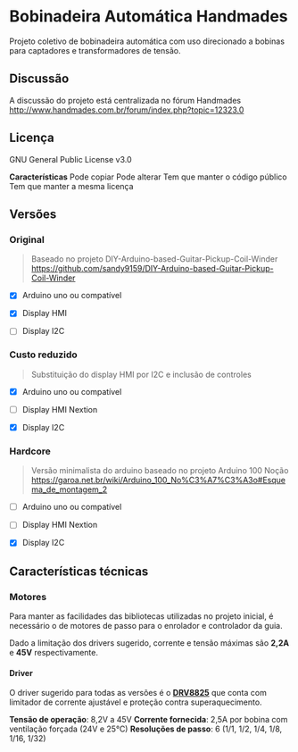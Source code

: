 
# Bobinadeira Automática Handmades

Projeto coletivo de bobinadeira automática com uso direcionado a bobinas para captadores e transformadores de tensão.

## Discussão

A discussão do projeto está centralizada no fórum Handmades <http://www.handmades.com.br/forum/index.php?topic=12323.0>

## Licença

GNU General Public License v3.0

**Características**
Pode copiar
Pode alterar
Tem que manter o código público
Tem que manter a mesma licença

## Versões

### Original

> Baseado no projeto DIY-Arduino-based-Guitar-Pickup-Coil-Winder
> <https://github.com/sandy9159/DIY-Arduino-based-Guitar-Pickup-Coil-Winder>

- [x] Arduino uno ou compatível
- [x] Display HMI
- [ ] Display I2C


### Custo reduzido

> Substituição do display HMI por I2C e inclusão de controles

- [x] Arduino uno ou compatível
- [ ] Display HMI Nextion
- [x] Display I2C


### Hardcore

> Versão minimalista do arduino baseado no projeto Arduino 100 Noção
> <https://garoa.net.br/wiki/Arduino_100_No%C3%A7%C3%A3o#Esquema_de_montagem_2>

- [ ] Arduino uno ou compatível
- [ ] Display HMI Nextion
- [x] Display I2C


## Características técnicas
### Motores
Para manter as facilidades das bibliotecas utilizadas no projeto inicial, é necessário o de motores de passo para o enrolador e controlador da guia.

Dado a limitação dos drivers sugerido, corrente e tensão máximas são **2,2A** e **45V** respectivamente.

#### Driver
O driver sugerido para todas as versões é o **[DRV8825](https://www.ti.com/lit/ds/symlink/drv8825.pdf?ts=1625675683245)** que conta com limitador de corrente ajustável e proteção contra superaquecimento.

**Tensão de operação**: 8,2V a 45V
**Corrente fornecida**: 2,5A por bobina com ventilação forçada (24V e 25°C)
**Resoluções de passo**: 6 (1/1, 1/2, 1/4, 1/8, 1/16, 1/32)



